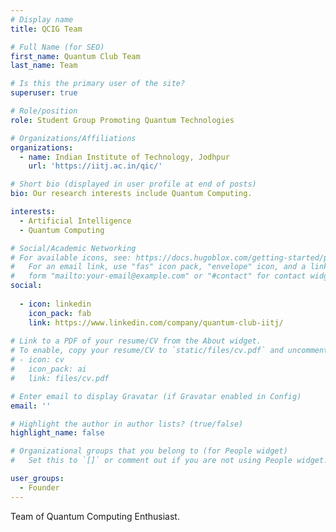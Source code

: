 ```yaml
---
# Display name
title: QCIG Team

# Full Name (for SEO)
first_name: Quantum Club Team 
last_name: Team

# Is this the primary user of the site?
superuser: true

# Role/position
role: Student Group Promoting Quantum Technologies

# Organizations/Affiliations
organizations:
  - name: Indian Institute of Technology, Jodhpur
    url: 'https://iitj.ac.in/qic/'

# Short bio (displayed in user profile at end of posts)
bio: Our research interests include Quantum Computing.

interests:
  - Artificial Intelligence
  - Quantum Computing

# Social/Academic Networking
# For available icons, see: https://docs.hugoblox.com/getting-started/page-builder/#icons
#   For an email link, use "fas" icon pack, "envelope" icon, and a link in the
#   form "mailto:your-email@example.com" or "#contact" for contact widget.
social:
 
  - icon: linkedin
    icon_pack: fab
    link: https://www.linkedin.com/company/quantum-club-iitj/
  
# Link to a PDF of your resume/CV from the About widget.
# To enable, copy your resume/CV to `static/files/cv.pdf` and uncomment the lines below.
# - icon: cv
#   icon_pack: ai
#   link: files/cv.pdf

# Enter email to display Gravatar (if Gravatar enabled in Config)
email: ''

# Highlight the author in author lists? (true/false)
highlight_name: false

# Organizational groups that you belong to (for People widget)
#   Set this to `[]` or comment out if you are not using People widget.

user_groups:
  - Founder
---
```


Team of Quantum Computing Enthusiast.

